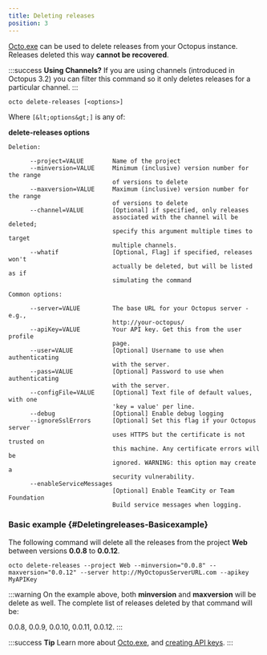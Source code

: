 ```yaml
---
title: Deleting releases
position: 3
---
```



[Octo.exe](http://docs.octopusdeploy.com/pages/viewpage.action?pageId=360596) can be used to delete releases from your Octopus instance. Releases deleted this way **cannot be recovered**.

:::success
**Using Channels?**
If you are using channels (introduced in Octopus 3.2) you can filter this command so it only deletes releases for a particular channel.
:::

```text
octo delete-releases [<options>]
```


Where `[&lt;options&gt;]` is any of:

**delete-releases options**

```text
Deletion: 

      --project=VALUE        Name of the project
      --minversion=VALUE     Minimum (inclusive) version number for the range 
                             of versions to delete
      --maxversion=VALUE     Maximum (inclusive) version number for the range 
                             of versions to delete
      --channel=VALUE        [Optional] if specified, only releases 
                             associated with the channel will be deleted; 
                             specify this argument multiple times to target 
                             multiple channels.
      --whatif               [Optional, Flag] if specified, releases won't 
                             actually be deleted, but will be listed as if 
                             simulating the command

Common options: 

      --server=VALUE         The base URL for your Octopus server - e.g., 
                             http://your-octopus/
      --apiKey=VALUE         Your API key. Get this from the user profile 
                             page.
      --user=VALUE           [Optional] Username to use when authenticating 
                             with the server.
      --pass=VALUE           [Optional] Password to use when authenticating 
                             with the server.
      --configFile=VALUE     [Optional] Text file of default values, with one 
                             'key = value' per line.
      --debug                [Optional] Enable debug logging
      --ignoreSslErrors      [Optional] Set this flag if your Octopus server 
                             uses HTTPS but the certificate is not trusted on 
                             this machine. Any certificate errors will be 
                             ignored. WARNING: this option may create a 
                             security vulnerability.
      --enableServiceMessages
                             [Optional] Enable TeamCity or Team Foundation 
                             Build service messages when logging.

```

### Basic example {#Deletingreleases-Basicexample}


The following command will delete all the releases from the project **Web** between versions **0.0.8** to **0.0.12**.

```text
octo delete-releases --project Web --minversion="0.0.8" --maxversion="0.0.12" --server http://MyOctopusServerURL.com --apikey MyAPIKey
```

:::warning
On the example above, both **minversion** and **maxversion** will be delete as well. The complete list of releases deleted by that command will be:


0.0.8, 0.0.9, 0.0.10, 0.0.11, 0.0.12.
:::







:::success
**Tip**
Learn more about [Octo.exe](/docs/api-and-integration/octo.exe-command-line/index.md), and [creating API keys](/docs/how-to/how-to-create-an-api-key.md).
:::
